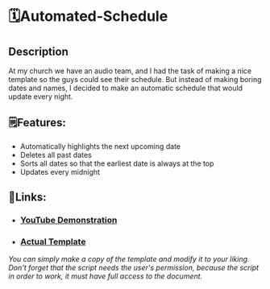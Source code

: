 <h1>🗓️Automated-Schedule</h1>

<h2>Description</h2>
At my church we have an audio team, and I had the task of making a nice template so the guys could see their schedule. 
But instead of making boring dates and names, I decided to make an automatic schedule that would update every night.

<h2>🗒️Features:</h2>

- Automatically highlights the next upcoming date
- Deletes all past dates
- Sorts all dates so that the earliest date is always at the top
- Updates every midnight

<h2>🔗Links:</h2>

- ### [YouTube Demonstration](https://youtu.be/WzgaJ1SPL3E)
- ### [Actual Template](https://docs.google.com/spreadsheets/d/15F-MZCSGYGp43LLEIXEb_sRQNOpWtTY0rjaigu8oo1s/edit?usp=sharing)

_You can simply make a copy of the template and modify it to your liking. Don't forget that the script needs the user's permission, because the script in order to work, it must have full access to the document._
